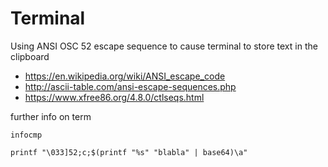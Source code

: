# Terminal


Using ANSI OSC 52 escape sequence to cause terminal to store text in the clipboard

* https://en.wikipedia.org/wiki/ANSI_escape_code
* http://ascii-table.com/ansi-escape-sequences.php
* https://www.xfree86.org/4.8.0/ctlseqs.html

further info on term

`infocmp`

```
printf "\033]52;c;$(printf "%s" "blabla" | base64)\a"
